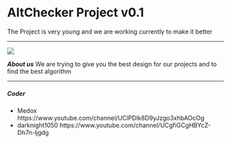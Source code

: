 AltChecker Project v0.1
===
The Project is very young and we are working currently to make it better

---

<img src="http://veiv.de/AltChecker.png">


***About us***
We are trying to give you the best design for our projects and to find the best algorithm 

---

<h5>Coder</h5>
<ul>
<li> Medox https://www.youtube.com/channel/UClPDlk8D9yJzgo3xhbAOcOg</li>
<li> darknight1050 https://www.youtube.com/channel/UCgfiGCgHBYcZ-Dh7n-ljgdg</li>
</ul>

